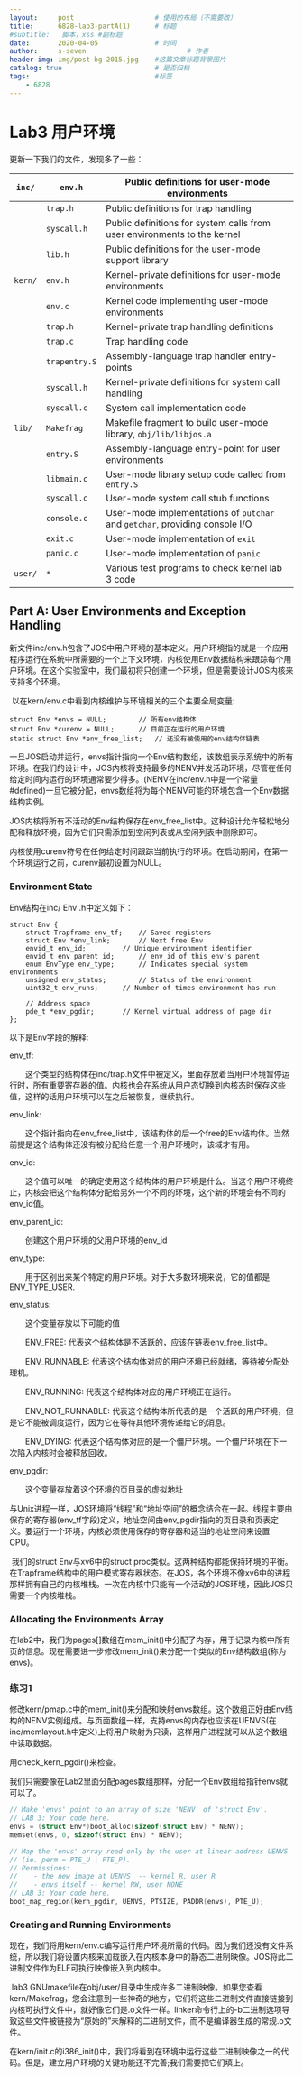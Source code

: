 ```yaml
---
layout:     post   				    # 使用的布局（不需要改）
title:      6828-lab3-partA(1)		# 标题 
#subtitle:   脚本，xss #副标题
date:       2020-04-05 				# 时间
author:     s-seven 						# 作者
header-img: img/post-bg-2015.jpg 	#这篇文章标题背景图片
catalog: true 						# 是否归档
tags:								#标签
    - 6828
---
```


# Lab3 用户环境

更新一下我们的文件，发现多了一些：

| `inc/`  | `env.h`       | Public definitions for user-mode environments                |
| ------- | ------------- | ------------------------------------------------------------ |
|         | `trap.h`      | Public definitions for trap handling                         |
|         | `syscall.h`   | Public definitions for system calls from user environments to the kernel |
|         | `lib.h`       | Public definitions for the user-mode support library         |
| `kern/` | `env.h`       | Kernel-private definitions for user-mode environments        |
|         | `env.c`       | Kernel code implementing user-mode environments              |
|         | `trap.h`      | Kernel-private trap handling definitions                     |
|         | `trap.c`      | Trap handling code                                           |
|         | `trapentry.S` | Assembly-language trap handler entry-points                  |
|         | `syscall.h`   | Kernel-private definitions for system call handling          |
|         | `syscall.c`   | System call implementation code                              |
| `lib/`  | `Makefrag`    | Makefile fragment to build user-mode library, `obj/lib/libjos.a` |
|         | `entry.S`     | Assembly-language entry-point for user environments          |
|         | `libmain.c`   | User-mode library setup code called from `entry.S`           |
|         | `syscall.c`   | User-mode system call stub functions                         |
|         | `console.c`   | User-mode implementations of `putchar` and `getchar`, providing console I/O |
|         | `exit.c`      | User-mode implementation of `exit`                           |
|         | `panic.c`     | User-mode implementation of `panic`                          |
| `user/` | `*`           | Various test programs to check kernel lab 3 code             |

## Part A: User Environments and Exception Handling

​		新文件inc/env.h包含了JOS中用户环境的基本定义。用户环境指的就是一个应用程序运行在系统中所需要的一个上下文环境，内核使用Env数据结构来跟踪每个用户环境。在这个实验室中，我们最初将只创建一个环境，但是需要设计JOS内核来支持多个环境。

​		以在kern/env.c中看到内核维护与环境相关的三个主要全局变量:

```
struct Env *envs = NULL;		// 所有env结构体
struct Env *curenv = NULL;		// 目前正在运行的用户环境
static struct Env *env_free_list;	// 还没有被使用的env结构体链表
```

​		一旦JOS启动并运行，envs指针指向一个Env结构数组，该数组表示系统中的所有环境。在我们的设计中，JOS内核将支持最多的NENV并发活动环境，尽管在任何给定时间内运行的环境通常要少得多。(NENV在inc/env.h中是一个常量#defined)一旦它被分配，envs数组将为每个NENV可能的环境包含一个Env数据结构实例。

​		JOS内核将所有不活动的Env结构保存在env_free_list中。这种设计允许轻松地分配和释放环境，因为它们只需添加到空闲列表或从空闲列表中删除即可。

​		内核使用curenv符号在任何给定时间跟踪当前执行的环境。在启动期间，在第一个环境运行之前，curenv最初设置为NULL。

### Environment State

Env结构在inc/ Env .h中定义如下：

```
struct Env {
	struct Trapframe env_tf;	// Saved registers
	struct Env *env_link;		// Next free Env
	envid_t env_id;			// Unique environment identifier
	envid_t env_parent_id;		// env_id of this env's parent
	enum EnvType env_type;		// Indicates special system environments
	unsigned env_status;		// Status of the environment
	uint32_t env_runs;		// Number of times environment has run

	// Address space
	pde_t *env_pgdir;		// Kernel virtual address of page dir
};
```

以下是Env字段的解释:

env_tf:

　　这个类型的结构体在inc/trap.h文件中被定义，里面存放着当用户环境暂停运行时，所有重要寄存器的值。内核也会在系统从用户态切换到内核态时保存这些值，这样的话用户环境可以在之后被恢复，继续执行。

env_link:

　　这个指针指向在env_free_list中，该结构体的后一个free的Env结构体。当然前提是这个结构体还没有被分配给任意一个用户环境时，该域才有用。

env_id:

　　这个值可以唯一的确定使用这个结构体的用户环境是什么。当这个用户环境终止，内核会把这个结构体分配给另外一个不同的环境，这个新的环境会有不同的env_id值。

env_parent_id:

　　创建这个用户环境的父用户环境的env_id

env_type:

　　用于区别出来某个特定的用户环境。对于大多数环境来说，它的值都是 ENV_TYPE_USER.

env_status:

　　这个变量存放以下可能的值

　　ENV_FREE: 代表这个结构体是不活跃的，应该在链表env_free_list中。

　　ENV_RUNNABLE: 代表这个结构体对应的用户环境已经就绪，等待被分配处理机。

　　ENV_RUNNING: 代表这个结构体对应的用户环境正在运行。

　　ENV_NOT_RUNNABLE: 代表这个结构体所代表的是一个活跃的用户环境，但是它不能被调度运行，因为它在等待其他环境传递给它的消息。

　　ENV_DYING: 代表这个结构体对应的是一个僵尸环境。一个僵尸环境在下一次陷入内核时会被释放回收。

env_pgdir:

　　这个变量存放着这个环境的页目录的虚拟地址

​		与Unix进程一样，JOS环境将“线程”和“地址空间”的概念结合在一起。线程主要由保存的寄存器(env_tf字段)定义，地址空间由env_pgdir指向的页目录和页表定义。要运行一个环境，内核必须使用保存的寄存器和适当的地址空间来设置CPU。

​		我们的struct Env与xv6中的struct proc类似。这两种结构都能保持环境的平衡。在Trapframe结构中的用户模式寄存器状态。在JOS，各个环境不像xv6中的进程那样拥有自己的内核堆栈。一次在内核中只能有一个活动的JOS环境，因此JOS只需要一个内核堆栈。

### Allocating the Environments Array

在lab2中，我们为pages[]数组在mem_init()中分配了内存，用于记录内核中所有页的信息。现在需要进一步修改mem_init()来分配一个类似的Env结构数组(称为envs)。

### 练习1

修改kern/pmap.c中的mem_init()来分配和映射envs数组。这个数组正好由Env结构的NENV实例组成。与页面数组一样，支持envs的内存也应该在UENVS(在inc/memlayout.h中定义)上将用户映射为只读，这样用户进程就可以从这个数组中读取数据。

用check_kern_pgdir()来检查。

我们只需要像在Lab2里面分配pages数组那样，分配一个Env数组给指针envs就可以了。

```c
// Make 'envs' point to an array of size 'NENV' of 'struct Env'.
// LAB 3: Your code here.
envs = (struct Env*)boot_alloc(sizeof(struct Env) * NENV);
memset(envs, 0, sizeof(struct Env) * NENV);

// Map the 'envs' array read-only by the user at linear address UENVS
// (ie. perm = PTE_U | PTE_P).
// Permissions:
//    - the new image at UENVS  -- kernel R, user R
//    - envs itself -- kernel RW, user NONE
// LAB 3: Your code here.
boot_map_region(kern_pgdir, UENVS, PTSIZE, PADDR(envs), PTE_U);
```

### Creating and Running Environments

​		现在，我们将用kern/env.c编写运行用户环境所需的代码。因为我们还没有文件系统，所以我们将设置内核来加载嵌入在内核本身中的静态二进制映像。JOS将此二进制文件作为ELF可执行映像嵌入到内核中。

​		lab3 GNUmakefile在obj/user/目录中生成许多二进制映像。如果您查看kern/Makefrag，您会注意到一些神奇的地方，它们将这些二进制文件直接链接到内核可执行文件中，就好像它们是.o文件一样。linker命令行上的-b二进制选项导致这些文件被链接为“原始的”未解释的二进制文件，而不是编译器生成的常规.o文件。

在kern/init.c的i386_init()中，我们将看到在环境中运行这些二进制映像之一的代码。但是，建立用户环境的关键功能还不完善;我们需要把它们填上。

